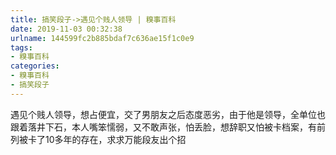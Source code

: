 ```yaml
---
title: 搞笑段子->遇见个贱人领导 | 糗事百科
date: 2019-11-03 00:32:38
urlname: 144599fc2b885bdaf7c636ae15f1c0e9
tags: 
- 糗事百科
categories:
- 糗事百科
- 搞笑段子
---
```

遇见个贱人领导，想占便宜，交了男朋友之后态度恶劣，由于他是领导，全单位也跟着落井下石，本人嘴笨懦弱，又不敢声张，怕丢脸，想辞职又怕被卡档案，有前列被卡了10多年的存在，求求万能段友出个招


